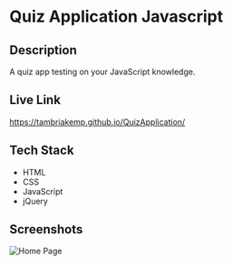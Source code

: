 # Quiz Application Javascript

## Description
A quiz app testing on your JavaScript knowledge. 

## Live Link
https://tambriakemp.github.io/QuizApplication/

## Tech Stack
* HTML
* CSS
* JavaScript
* jQuery

## Screenshots
![Home Page](https://github.com/tambriakemp/autoSpaBistro/blob/master/public/images/autospabistrohomepage.png "Home Page")
